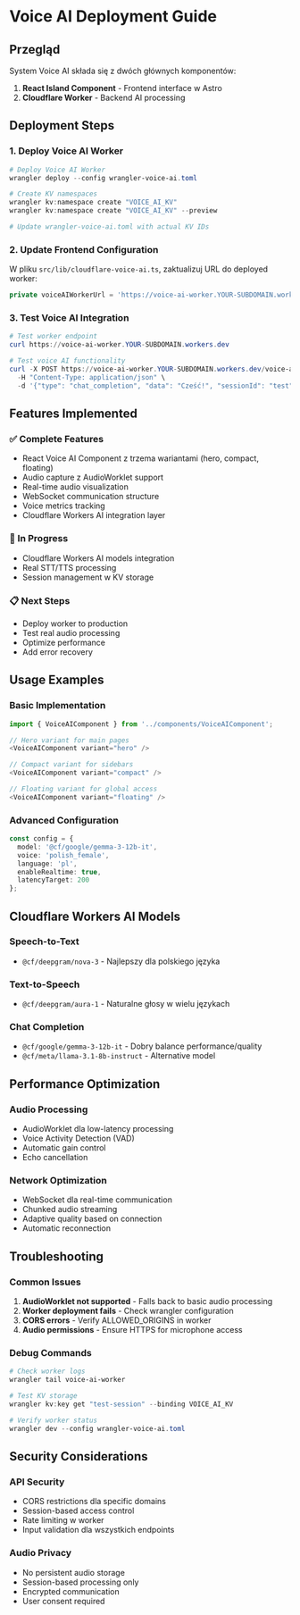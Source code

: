 # Voice AI Deployment Guide

## Przegląd
System Voice AI składa się z dwóch głównych komponentów:
1. **React Island Component** - Frontend interface w Astro
2. **Cloudflare Worker** - Backend AI processing

## Deployment Steps

### 1. Deploy Voice AI Worker

```powershell
# Deploy Voice AI Worker
wrangler deploy --config wrangler-voice-ai.toml

# Create KV namespaces
wrangler kv:namespace create "VOICE_AI_KV"
wrangler kv:namespace create "VOICE_AI_KV" --preview

# Update wrangler-voice-ai.toml with actual KV IDs
```

### 2. Update Frontend Configuration

W pliku `src/lib/cloudflare-voice-ai.ts`, zaktualizuj URL do deployed worker:

```typescript
private voiceAIWorkerUrl = 'https://voice-ai-worker.YOUR-SUBDOMAIN.workers.dev';
```

### 3. Test Voice AI Integration

```powershell
# Test worker endpoint
curl https://voice-ai-worker.YOUR-SUBDOMAIN.workers.dev

# Test voice AI functionality
curl -X POST https://voice-ai-worker.YOUR-SUBDOMAIN.workers.dev/voice-ai \
  -H "Content-Type: application/json" \
  -d '{"type": "chat_completion", "data": "Cześć!", "sessionId": "test"}'
```

## Features Implemented

### ✅ Complete Features
- React Voice AI Component z trzema wariantami (hero, compact, floating)
- Audio capture z AudioWorklet support
- Real-time audio visualization
- WebSocket communication structure
- Voice metrics tracking
- Cloudflare Workers AI integration layer

### 🔄 In Progress
- Cloudflare Workers AI models integration
- Real STT/TTS processing
- Session management w KV storage

### 📋 Next Steps
- Deploy worker to production
- Test real audio processing
- Optimize performance
- Add error recovery

## Usage Examples

### Basic Implementation
```typescript
import { VoiceAIComponent } from '../components/VoiceAIComponent';

// Hero variant for main pages
<VoiceAIComponent variant="hero" />

// Compact variant for sidebars
<VoiceAIComponent variant="compact" />

// Floating variant for global access
<VoiceAIComponent variant="floating" />
```

### Advanced Configuration
```typescript
const config = {
  model: '@cf/google/gemma-3-12b-it',
  voice: 'polish_female',
  language: 'pl',
  enableRealtime: true,
  latencyTarget: 200
};
```

## Cloudflare Workers AI Models

### Speech-to-Text
- `@cf/deepgram/nova-3` - Najlepszy dla polskiego języka

### Text-to-Speech  
- `@cf/deepgram/aura-1` - Naturalne głosy w wielu językach

### Chat Completion
- `@cf/google/gemma-3-12b-it` - Dobry balance performance/quality
- `@cf/meta/llama-3.1-8b-instruct` - Alternative model

## Performance Optimization

### Audio Processing
- AudioWorklet dla low-latency processing
- Voice Activity Detection (VAD)
- Automatic gain control
- Echo cancellation

### Network Optimization
- WebSocket dla real-time communication
- Chunked audio streaming
- Adaptive quality based on connection
- Automatic reconnection

## Troubleshooting

### Common Issues
1. **AudioWorklet not supported** - Falls back to basic audio processing
2. **Worker deployment fails** - Check wrangler configuration
3. **CORS errors** - Verify ALLOWED_ORIGINS in worker
4. **Audio permissions** - Ensure HTTPS for microphone access

### Debug Commands
```powershell
# Check worker logs
wrangler tail voice-ai-worker

# Test KV storage
wrangler kv:key get "test-session" --binding VOICE_AI_KV

# Verify worker status
wrangler dev --config wrangler-voice-ai.toml
```

## Security Considerations

### API Security
- CORS restrictions dla specific domains
- Session-based access control
- Rate limiting w worker
- Input validation dla wszystkich endpoints

### Audio Privacy
- No persistent audio storage
- Session-based processing only
- Encrypted communication
- User consent required
